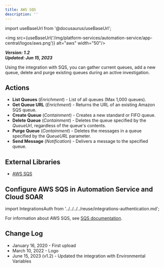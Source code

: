 ```yaml
---
title: AWS SQS
description: ''
---
```

import useBaseUrl from '@docusaurus/useBaseUrl';

<img src={useBaseUrl('/img/platform-services/automation-service/app-central/logos/aws.png')} alt="aws" width="50"/>

***Version: 1.2  
Updated: Jun 15, 2023***

Using the integration with SQS, you can gather current queues, add a new queue, delete and purge existing queues during an active investigation.

## Actions

* **List Queues** (*Enrichment*) - List of all queues (Max 1,000 queues).
* **Get Queue URL** (*Enrichment*) - Returns the URL of an existing Amazon SQS queue.
* **Create Queue** (*Containment*) - Creates a new standard or FIFO queue.
* **Delete Queue** (*Containment*) - Deletes the queue specified by the *QueueUrl*, regardless of the queue's contents.
* **Purge Queue** (*Containment*) - Deletes the messages in a queue specified by the *QueueURL* parameter.
* **Send Message** (*Notification*) - Delivers a message to the specified queue.

## External Libraries

* [AWS SQS](https://github.com/boto/boto3/blob/develop/LICENSE)

## Configure AWS SQS in Automation Service and Cloud SOAR

import IntegrationsAuth from '../../../../reuse/integrations-authentication.md';

<IntegrationsAuth/>

For information about AWS SQS, see [SQS documentation](https://docs.aws.amazon.com/sqs/).

## Change Log

* January 16, 2020 - First upload
* March 10, 2022 - Logo
* June 15, 2023 (v1.2) - Updated the integration with Environmental Variables
